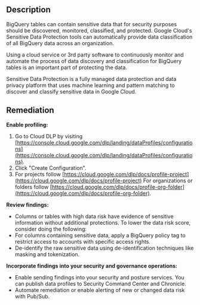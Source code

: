 ## Description

BigQuery tables can contain sensitive data that for security purposes should be discovered, monitored, classified, and protected. Google Cloud's Sensitive Data Protection tools can automatically provide data classification of all BigQuery data across an organization.

Using a cloud service or 3rd party software to continuously monitor and automate the process of data discovery and classification for BigQuery tables is an important part of protecting the data.

Sensitive Data Protection is a fully managed data protection and data privacy platform that uses machine learning and pattern matching to discover and classify sensitive data in Google Cloud.

## Remediation

**Enable profiling:**

1. Go to Cloud DLP by visiting [https://console.cloud.google.com/dlp/landing/dataProfiles/configurations](https://console.cloud.google.com/dlp/landing/dataProfiles/configurations).
2. Click "Create Configuration".
3. For projects follow [https://cloud.google.com/dlp/docs/profile-project](https://cloud.google.com/dlp/docs/profile-project) For organizations or folders follow [https://cloud.google.com/dlp/docs/profile-org-folder](https://cloud.google.com/dlp/docs/profile-org-folder).

**Review findings:**

- Columns or tables with high data risk have evidence of sensitive information without additional protections. To lower the data risk score, consider doing the following:
- For columns containing sensitive data, apply a BigQuery policy tag to restrict access to accounts with specific access rights.
- De-identify the raw sensitive data using de-identification techniques like masking and tokenization.

**Incorporate findings into your security and governance operations:**

- Enable sending findings into your security and posture services. You can publish data profiles to Security Command Center and Chronicle.
- Automate remediation or enable alerting of new or changed data risk with Pub/Sub.
